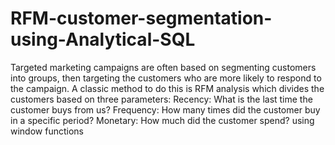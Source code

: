# RFM-customer-segmentation-using-Analytical-SQL
Targeted marketing campaigns are often based on segmenting customers into groups, then targeting the customers who are more likely to respond to the campaign. A classic method to do this is RFM analysis which divides the customers based on three parameters:  Recency: What is the last time the customer buys from us? Frequency: How many times did the customer buy in a specific period? Monetary: How much did the customer spend? using window functions 
